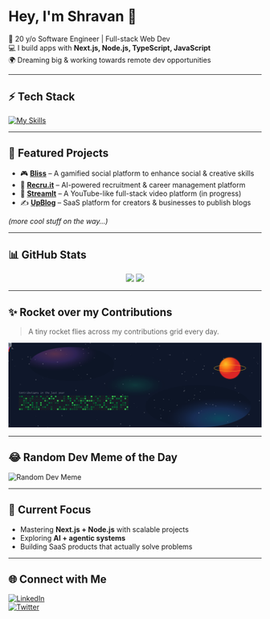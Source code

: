 # Hey, I'm Shravan 👋

🚀 20 y/o Software Engineer | Full-stack Web Dev  
💻 I build apps with **Next.js, Node.js, TypeScript, JavaScript**  
🌍 Dreaming big & working towards remote dev opportunities

---

## ⚡ Tech Stack

[![My Skills](https://skillicons.dev/icons?i=ts,js,nextjs,nodejs,react,tailwind,git,firebase,docker)](https://skillicons.dev)

---

## 🚀 Featured Projects

- 🎮 **[Bliss](#)** – A gamified social platform to enhance social & creative skills
- 🧠 **[Recru.it](#)** – AI-powered recruitment & career management platform
- 🎥 **[StreamIt](#)** – A YouTube-like full-stack video platform (in progress)
- ✍️ **[UpBlog](#)** – SaaS platform for creators & businesses to publish blogs

_(more cool stuff on the way…)_

---

## 📊 GitHub Stats

<p align="center">
  <img src="https://github-readme-stats.vercel.app/api?username=imshravan26&show_icons=true&theme=tokyonight&hide_border=true" height="150"/>
  <img src="https://github-readme-streak-stats.herokuapp.com/?user=imshravan26&theme=tokyonight&hide_border=true" height="150"/>
</p>

---

## ✨ Rocket over my Contributions

> A tiny rocket flies across my contributions grid every day.

<p align="center">
  <img src="./assets/rocket.svg" alt="Rocket flying over contribution grid" />
</p>

---

## 😂 Random Dev Meme of the Day

<!-- meme:start -->

![Random Dev Meme](https://i.imgur.com/6X4Qq1T.jpeg)

<!-- meme:end -->

---

## 🎯 Current Focus

- Mastering **Next.js + Node.js** with scalable projects
- Exploring **AI + agentic systems**
- Building SaaS products that actually solve problems

---

## 🌐 Connect with Me

[![LinkedIn](https://img.shields.io/badge/LinkedIn-blue?style=for-the-badge&logo=linkedin)](https://www.linkedin.com/in/shravan-chaudhari-91699a1b6/)  
[![Twitter](https://img.shields.io/badge/Twitter-black?style=for-the-badge&logo=x)](https://x.com/shravn__)

```

```

